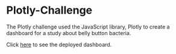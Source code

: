 # Plotly-Challenge
The Plotly challenge used the JavaScript library, Plotly to create a dashboard for a study about belly button bacteria. 

Click [here]( https://gfstuhr.github.io/Plotly-Challenge.github.io/) to see the deployed dashboard.


